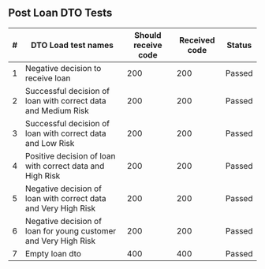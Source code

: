 ## Post Loan DTO Tests

| #   | DTO Load test names                                             | Should receive code | Received code | Status |
| --- | --------------------------------------------------------------- | ------------------- | ------------- | ------ |
| 1   | Negative decision to receive loan                               | 200                 | 200           | Passed |
| 2   | Successful decision of loan with correct data and Medium Risk   | 200                 | 200           | Passed |
| 3   | Successful decision of loan with correct data and Low Risk      | 200                 | 200           | Passed |
| 4   | Positive decision of loan with correct data and High Risk       | 200                 | 200           | Passed |
| 5   | Negative decision of loan with correct data and Very High Risk  | 200                 | 200           | Passed |
| 6   | Negative decision of loan for young customer and Very High Risk | 200                 | 200           | Passed |
| 7   | Empty loan dto                                                  | 400                 | 400           | Passed |
